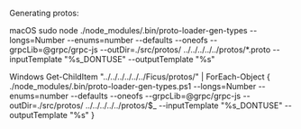 Generating protos:

macOS
sudo node ./node_modules/.bin/proto-loader-gen-types --longs=Number --enums=number --defaults --oneofs --grpcLib=@grpc/grpc-js --outDir=./src/protos/ ../../../../../protos/*.proto --inputTemplate "%s_DONTUSE" --outputTemplate "%s"

Windows
Get-ChildItem "../../../../../../Ficus/protos/" | ForEach-Object { ./node_modules/.bin/proto-loader-gen-types.ps1 --longs=Number --enums=number --defaults --oneofs --grpcLib=@grpc/grpc-js --outDir=./src/protos/ ../../../../../protos/$_ --inputTemplate "%s_DONTUSE" --outputTemplate "%s" }